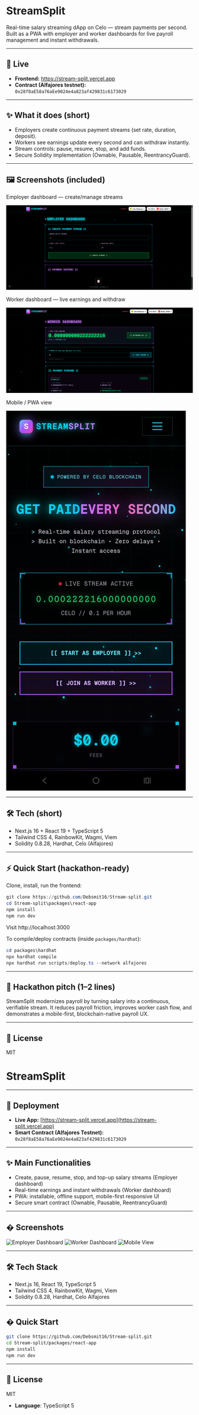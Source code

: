 # StreamSplit

Real-time salary streaming dApp on Celo — stream payments per second. Built as a PWA with employer and worker dashboards for live payroll management and instant withdrawals.

---

## 🚀 Live

- **Frontend:** https://stream-split.vercel.app
- **Contract (Alfajores testnet):** `0x28f8aE58a76aEe9024e4a823af429831c6173029`

---

## ✨ What it does (short)

- Employers create continuous payment streams (set rate, duration, deposit).
- Workers see earnings update every second and can withdraw instantly.
- Stream controls: pause, resume, stop, and add funds.
- Secure Solidity implementation (Ownable, Pausable, ReentrancyGuard).

---

## 🖼 Screenshots (included)

Employer dashboard — create/manage streams

![Employer Dashboard](./employer_dashboard.png)

Worker dashboard — live earnings and withdraw

![Worker Dashboard](./worker_dashboard.png)

Mobile / PWA view

![Mobile View](./mobile_view.jpg)

---

## 🛠 Tech (short)

- Next.js 16 + React 19 + TypeScript 5
- Tailwind CSS 4, RainbowKit, Wagmi, Viem
- Solidity 0.8.28, Hardhat, Celo (Alfajores)

---

## ⚡ Quick Start (hackathon-ready)

Clone, install, run the frontend:

```powershell
git clone https://github.com/Debsmit16/Stream-split.git
cd Stream-split\packages\react-app
npm install
npm run dev
```

Visit http://localhost:3000

To compile/deploy contracts (inside `packages/hardhat`):

```powershell
cd packages\hardhat
npx hardhat compile
npx hardhat run scripts/deploy.ts --network alfajores
```

---

## 🧾 Hackathon pitch (1–2 lines)

StreamSplit modernizes payroll by turning salary into a continuous, verifiable stream. It reduces payroll friction, improves worker cash flow, and demonstrates a mobile-first, blockchain-native payroll UX.

---

## 📄 License

MIT

# StreamSplit



---

## 🚀 Deployment

- **Live App:** [https://stream-split.vercel.app](https://stream-split.vercel.app)
- **Smart Contract (Alfajores Testnet):** `0x28f8aE58a76aEe9024e4a823af429831c6173029`

---

## ✨ Main Functionalities

- Create, pause, resume, stop, and top-up salary streams (Employer dashboard)
- Real-time earnings and instant withdrawals (Worker dashboard)
- PWA: installable, offline support, mobile-first responsive UI
- Secure smart contract (Ownable, Pausable, ReentrancyGuard)

---

## �️ Screenshots

<!-- Add product screenshots below -->
![Employer Dashboard](PLACEHOLDER_FOR_EMPLOYER_DASHBOARD_SCREENSHOT)
![Worker Dashboard](PLACEHOLDER_FOR_WORKER_DASHBOARD_SCREENSHOT)
![Mobile View](PLACEHOLDER_FOR_MOBILE_VIEW_SCREENSHOT)

---

## 🛠️ Tech Stack

- Next.js 16, React 19, TypeScript 5
- Tailwind CSS 4, RainbowKit, Wagmi, Viem
- Solidity 0.8.28, Hardhat, Celo Alfajores

---

## � Quick Start

```bash
git clone https://github.com/Debsmit16/Stream-split.git
cd Stream-split/packages/react-app
npm install
npm run dev
```

---

## 📄 License

MIT
- **Language**: TypeScript 5

